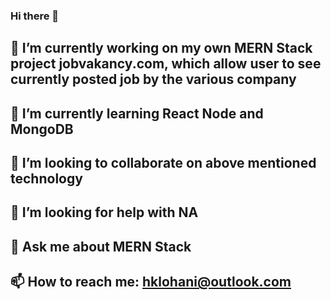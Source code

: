 ### Hi there 👋
## 🔭 I’m currently working on my own MERN Stack project jobvakancy.com, which allow user to see currently posted job by the various company
## 🌱 I’m currently learning React Node and MongoDB
## 👯 I’m looking to collaborate on above mentioned technology
## 🤔 I’m looking for help with NA
## 💬 Ask me about MERN Stack
## 📫 How to reach me: hklohani@outlook.com
<!--
**hklohani/hklohani** is a ✨ _special_ ✨ repository because its `README.md` (this file) appears on your GitHub profile.

Here are some ideas to get you started:


- 😄 Pronouns: ...
- ⚡ Fun fact: ...
-->
